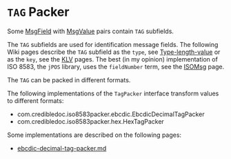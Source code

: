 # `TAG` Packer

Some [MsgField](https://github.com/credibledoc/credible-doc/blob/master/iso-8583-packer/src/main/java/com/credibledoc/iso8583packer/message/MsgField.java)
with [MsgValue](https://github.com/credibledoc/credible-doc/blob/master/iso-8583-packer/src/main/java/com/credibledoc/iso8583packer/message/MsgValue.java)
pairs contain `TAG` subfields.

The `TAG` subfields are used for identification message fields. The following Wiki pages describe the `TAG` subfield as the `type`, see
[Type-length-value](https://en.wikipedia.org/wiki/Type-length-value) or as the `key`,
see the [KLV](https://en.wikipedia.org/wiki/KLV) pages. The best (in my opinion) implementation of ISO 8583, the `jPOS` library, uses the `fieldNumber` term,
see the [ISOMsg](http://jpos.org/doc/javadoc/org/jpos/iso/ISOMsg.html) page.

The `TAG` can be packed in different formats.

The following implementations of the `TagPacker` interface transform values to different formats:
* com.credibledoc.iso8583packer.ebcdic.EbcdicDecimalTagPacker
* com.credibledoc.iso8583packer.hex.HexTagPacker


Some implementations are described on the following pages:
* [ebcdic-decimal-tag-packer.md](../ebcdic/ebcdic-decimal-tag-packer.md)
